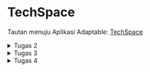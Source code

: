 # TechSpace
Tautan menuju Aplikasi Adaptable: [TechSpace](https://techspace.adaptable.app/)

<details>
<summary> Tugas 2 </summary>

## 1. Jelaskan cara mengimplementasikan proyek di atas secara step-by-step.
1. Membuat direktori dengan nama yang sama dengan repository proyek di GitHub. Sebagai contoh, karena repository ini bernama techspace, maka direktori yang dibuat juga harus bernama techspace. Setelah selesai, tuliskan kode berikut ini di terminal direktori.
```
git init
git branch -M main
git remote add origin
```
2. Membuat dan mengaktifkan virtual environment. Dalam direktori techspace, buka terminal dan tuliskan ```python -m venv env``` untuk membuat virtual environment. Setelah itu, aktifkan dengan menuliskan ```env\Scripts\activate```.
3. Pada direktori yang sama, tulis sejumlah dependency di requirements.txt dan jalankan ```pip install -r requirements.txt``` di terminal.
4. Buat proyek Django baru dengan menuliskan ```django-admin startproject techspace .```.
5. Menambahkan "*" pada ALLOWED_HOSTS di settings.py agar dapat diakses oleh semua host.
6. Menambahkan dokumen .gitignore agar Git mengabaikan file atau direktori tertentu sesuai keperluan.
7. Membuat aplikasi main dengan menjalankan ```python manage.py startapp main```. Setelah itu, tambahkan "main" pada INSTALLED_APPS di settings.py direktori proyek techspace.
8. Melakukan routing agar dapat menjalankan aplikasi main dengan cara membuka urls.py di direktori proyek techspace dan menambahkan kode berikut ini.
```
...
from django.urls import path, include
...
urlpatterns = [
    ...
    path('main/', include('main.urls')),
    ...
]
```
9. Membuat model bernama Item pada aplikasi main di models.py. Pada 
proyek ini, model Item memiliki atribut name, amount, description, dan price. Setelah selesai, jalankan perintah berikut ini untuk mengimplementasikan model.
```
python manage.py makemigrations
python manage.py migrate
```
10. Untuk menampilkan nama aplikasi, nama, serta kelas, tambahkan pasangan key-value yang sekiranya dibutuhkan pada views.py di direktori aplikasi main. Pada proyek ini, pasangan key-value yang ditambahkan terdiri atas informasi app_name, name, dan class.
11. Membuat direktori templates pada direktori main dan buatlah file bernama main.html. Pada file main.html, tuliskan kode berikut ini.
```
<h1>{{app_name}} Page</h1>

<h5>Name: </h5>
<p>{{name}}</p>
<h5>Class: </h5>
<p>{{class}}</p>
```
12. Mengonfigurasi routing URL dengan membuka urls.py di direktori main dan tuliskan kode berikut ini.
```
from django.urls import path
from main.views import show_main

app_name = 'main'

urlpatterns = [
    path('', show_main, name='show_main'),
]
```
13. Membuat unit testing di tests.py untuk memastikan semuanya sesuai dengan sebagaimana mestinya. Setelah itu, jalankan dengan menuliskan ```python manage.py test``` di terminal.
14. Melakukan push ke repository techspace di GitHub dengan cara menuliskan kode berikut ini.
```
git add *
git commit -m "<pesan_commit>"
git push -u origin main
```
15. Melakukan deployment ke Adaptable. Berikut ini adalah caranya.
- Setelah berhasil login, klik tombol NEW APP dan pilih opsi Connect an Existing Repository.
- Pilih repositori techspace sebagai basis-aplikasi dan pilih branch yang akan dijadikan deployment branch.
- Pilih Python App Template sebagai template deployment.
- Pilih PostgreSQL sebagai tipe basis data.
- Pilih versi Python yang sesuai.
- Pada bagian Start Command, masukkan perintah ```python manage.py migrate && gunicorn techspace.wsgi```.
- Masukkan nama aplikasi untuk domain situs web.
- Centang bagian HTTP Listener on PORT dan klik Deploy App untuk memulai proses deployment.

## 2. Buatlah bagan yang berisi request client ke web aplikasi berbasis Django beserta responsnya dan jelaskan pada bagan tersebut kaitan antara urls.py, views.py, models.py, dan berkas html.
![](/image/Tugas2_BaganRequest.jpg)
Setelah urls.py menerima HTTP request dari client, HTTP request akan diarahkan ke path yang sesuai sebelum diteruskan ke views.py. Setelah itu, fungsi view dalam views.py akan memproses data yang sekiranya diperlukan melalui interaksi dengan models.py. Tampilan data yang sudah diperoleh tadi akan diatur berdasarkan template berupa file HTML dan akan dikirimkan kembali kepada client dalam bentuk HTTP response.  

## 3. Jelaskan mengapa kita menggunakan virtual environment? Apakah kita tetap dapat membuat aplikasi web berbasis Django tanpa menggunakan virtual environment?
Iya, kita memang bisa membuat aplikasi web berbasis Django tanpa menggunakan virtual environment. Namun, penggunaan virtual environment merupakan salah satu hal yang perlu dibiasakan jika kita sedang membuat lebih dari satu proyek Django di saat yang sama. Dalam praktiknya, setiap proyek bisa saja memiliki versi Python, package, serta dependency yang berbeda-beda. Akibatnya, jika tidak menggunakan virtual environment, proyek-proyek ini bisa saja saling berbentrokan. Oleh karenanya, perlu digunakan virtual environment agar pengembangan aplikasi web berbasis Django ini dapat berlangsung dengan lebih efektif.

## 4. Jelaskan apa itu MVC, MVT, MVVM dan perbedaan dari ketiganya.
MVC, MVT, dan MVVM adalah pola desain arsitektur yang membagi suatu sistem pengembangan situs web menjadi tiga bagian. Berikut ini adalah penjelasan lebih lengkapnya.

a. MVC terdiri atas Model, View, dan Controller. Model bertugas mengelola data dan menangani logika. View bertugas mengatur tampilan yang akan dilihat oleh user. Controller bertugas mengatur pengolahan data dalam Model serta pengolahan tampilan dalam View.

b. MVT terdiri atas Model, View, dan Template. Model bertugas mengelola data dan menangani logika. View bertugas menerima data dari Model sebelum digunakan di Template. Template bertugas mengatur tampilan yang akan dilihat oleh user.

c. MVVM terdiri atas Model, View, dan ViewModel. Model bertugas mengelola data dan menangani logika. View bertugas mengatur tampilan yang akan dilihat oleh user. ViewModel bertugas sebagai sarana penghubung antara Model dan View.

Perbedaan dari ketiga pola desain ini terletak pada bagaimana ketiganya mengatur hubungan antara data dan tampilan. Pada MVC, Controller bertanggung jawab dalam memberikan perintah untuk pengolahan data di Model serta pengolahan tampilan di View. Pada MVT, pengolahan data dilakukan di Model berdasarkan perintah dari View dan pengolahan tampilan akan diatur di Template. Pada MVVM, adanya ViewModel yang memiliki data binding memungkinkan tampilan langsung diperbarui secara otomatis jika ada data yang diubah.

</details>

<details>
<summary> Tugas 3 </summary>

## 1. Apa perbedaan antara form POST dan form GET dalam Django?
Salah satu perbedaan form POST dan form GET dalam Django terletak pada cara keduanya mengirimkan data. Pada POST, data dikirimkan melalui request body sehingga data tidak terlihat pada URL. Hal ini membuat POST lebih cocok jika data yang dikirimkan bersifat sensitif. Sementara itu, pada GET, data dikirimkan melalui URL sebagai bagian dari query String. Maka dari itu, GET lebih cocok untuk digunakan jika seorang developer hanya ingin menampilkan data dari server.

## 2. Apa perbedaan utama antara XML, JSON, dan HTML dalam konteks pengiriman data?
Baik XML maupun JSON adalah dua format pengiriman data terstruktur dari dan ke server yang sering digunakan karena bersifat human-readable sekaligus machine-readable. Perbedaan utama antara keduanya terletak pada struktur data yang digunakan. Struktur data pada XML mirip seperti tree yang memiliki banyak node dan ditandai dengan adanya <>. Berbeda dengan XML, struktur data pada JSON mirip seperti dictionary dalam Python atau berbentuk pasangan key-value.

Sementara itu, berbeda dengan XML dan JSON, HTML lebih banyak digunakan untuk menampilkan data yang didapatkan dari server. Adanya HTML memungkinkan developer untuk mengatur tampilan data yang didapatkan dari server sehingga lebih nyaman untuk dilihat oleh user.

## 3. Mengapa JSON sering digunakan dalam pertukaran data antara aplikasi web modern?
1. Syntax JSON yang relatif lebih singkat dari XML memungkinkan pertukaran data dengan JSON berlangsung secara lebih efisien.
2. Struktur data pada JSON berbentuk pasangan key-value sehingga lebih mudah dibaca oleh manusia.
3. JSON diturunkan dari JavaScript sehingga lebih mudah untuk di-parse di browser.

## 4. Jelaskan cara mengimplementasikan proyek di atas secara step-by-step.
1. Membuat forms.py dalam direktori main dan tuliskan kode berikut ini.
```
from django.forms import ModelForm
from main.models import Item

class ItemForm(ModelForm):
    class Meta:
        model = Item
        fields = ["name", "amount", "description", "price"]
```
Sesuaikan isi fields dengan atribut dalam model Item.

2. Melakukan import serta membuat function bernama create_item pada views.py di direktori main. Berikut ini adalah kode yang harus ditambahkan.
```
from django.http import HttpResponseRedirect
from django.urls import reverse
from main.forms import ItemForm
from main.models import Item
...
def create_item(request):
    form = ItemForm(request.POST or None)

    if form.is_valid() and request.method == "POST":
        form.save()
        return HttpResponseRedirect(reverse('main:show_main'))

    context = {'form': form}
    return render(request, "create_item.html", context)
```

3. Mengubah function show_main pada views.py sehingga program dapat mengakses sekaligus menampilkan jumlah object Item yang tersimpan.
```
def show_main(request):
    items = Item.objects.all()
    total_items = items.count()

    context = {
        'app_name': 'TechSpace',
        'name': 'Kristoforus Adi Himawan',
        'class': 'PBP D',
        'items': items,
        'message': f"You have stored {total_items} items in TechSpace!"
    }

    return render(request, "main.html", context)
```

4. Melakukan import create_item dan menambahkan path url ke urlpatterns pada urls.py di direktori main.
```
from main.views import create_item
...
path('create-item', create_item, name='create_item'),
```

5. Dengan memanfaatkan base.html yang sudah dibuat sebelumnya, buat file baru bernama create_item.html pada direktori templates di main. Tuliskan kode berikut ini.
```
{% extends 'base.html' %} 

{% block content %}
<h1>Add New Item</h1>

<form method="POST">
    {% csrf_token %}
    <table>
        {{ form.as_table }}
        <tr>
            <td></td>
            <td>
                <input type="submit" value="Add Item"/>
            </td>
        </tr>
    </table>
</form>

{% endblock %}
```

6. Dengan memanfaatkan base.html yang sudah dibuat sebelumnya, ubah main.html pada direktori templates di main dengan kode berikut ini.
```
{% extends 'base.html' %}

{% block content %}
    <h1>{{app_name}} Page</h1>

    <h5>Name:</h5>
    <p>{{name}}</p>

    <h5>Class:</h5>
    <p>{{class}}</p>

    <br />

    {% comment %} Menambahkan pesan untuk ditampilkan di atas tabel. {% endcomment %}
    <h2>{{message}}</h2> 
    
    <table>
        <tr>
            <th>Name</th>
            <th>Amount</th>
            <th>Description</th>
            <th>Price</th>
        </tr>
    
        {% comment %} Berikut cara memperlihatkan data item di bawah baris ini. {% endcomment %}
        {% for item in items %}
            <tr>
                <td>{{item.name}}</td>
                <td>{{item.amount}}</td>
                <td>{{item.description}}</td>
                <td>{{item.price}}</td>
            </tr>
        {% endfor %}
    </table>
    
    <br />
    
    <a href="{% url 'main:create_item' %}">
        <button>
            Add New Item
        </button>
    </a>
{% endblock content %}
```
Selain menampilkan object Item dalam format HTML, kode di atas juga akan menampilkan jumlah object Item yang tersimpan.

7. Membuat function untuk menampilkan semua object Item dalam format XML, XML by ID, JSON, dan JSON by ID di views.py direktori main. Berikut ini adalah kodenya.
```
from django.http import HttpResponse
from django.core import serializers
...
def show_xml(request):
    data = Item.objects.all()
    return HttpResponse(serializers.serialize("xml", data), content_type="application/xml")

def show_xml_by_id(request, id):
    data = Item.objects.filter(pk=id)
    return HttpResponse(serializers.serialize("xml", data), content_type="application/xml")

def show_json(request):
    data = Item.objects.all()
    return HttpResponse(serializers.serialize("json", data), content_type="application/json")

def show_json_by_id(request, id):
    data = Item.objects.filter(pk=id)
    return HttpResponse(serializers.serialize("json", data), content_type="application/json")
```
Dalam kode di atas, serializers digunakan untuk mengembalikan data dalam bentuk XML atau JSON.

8. Melakukan import function untuk menampilkan semua object Item dan tambahkan path url ke urlpatterns di urls.py direktori main. Tuliskan kode berikut ini.
```
from main.views import show_xml, show_xml_by_id, show_json, show_json_by_id
...
path('xml/', show_xml, name='show_xml'),
path('xml/<int:id>/', show_xml_by_id, name='show_xml_by_id'),
path('json/', show_json, name='show_json'),
path('json/<int:id>/', show_json_by_id, name='show_json_by_id'),
```

## 5. Tampilkan screenshot dari hasil akses URL pada Postman.
1. HTML
![](/image/Tugas3_HTML.jpg)

2. XML
![](/image/Tugas3_XML.jpg)

3. JSON
![](/image/Tugas3_JSON.jpg)

4. XML by ID
![](/image/Tugas3_XMLbyID.jpg)

5. JSON by ID
![](/image/Tugas3_JSONbyID.jpg)

</details>

<details>
<summary> Tugas 4 </summary>

## 1. Jelaskan Django UserCreationForm beserta kelebihan dan kekurangannya.
Django UserCreationForm adalah built-in class-based form dari django.contrib.auth.forms yang ditujukan untuk memudahkan developer dalam membuat formulir untuk registrasi user. Beberapa kelebihan Django UserCreationForm meliputi kemudahan implementasi, adanya sistem validasi otomatis, terintegrasi dengan sistem autentikasi dalam Django, serta dilengkapi dengan fitur keamanan berupa hashing password. Sementara itu, kekurangaan Django UserCreationForm meliputi belum adanya fitur seperti captcha serta terbatasnya field bawaan yang disediakan. Untungnya, kekurangan ini bisa diatasi dengan melakukan customization secara manual.

## 2. Apa perbedaan antara autentikasi serta otorisasi dalam konteks Django? Mengapa keduanya penting?
Autentikasi adalah proses untuk memverifikasi identitas user yang akan login dalam suatu sistem, misalnya melalui username serta password. Sementara itu, otorisasi adalah proses untuk menentukan hak-hak akses yang sekiranya dimiliki oleh seorang user. 

Nyatanya, kedua hal ini memiliki peran yang sama pentingnya. Sebagai "lapisan pertama", proses autentikasi memastikan hanya user yang benar yang masuk ke dalam sistem. Berikutnya, sebagai "lapisan kedua", proses otorisasi memastikan setiap user yang sudah terautentikasi mendapatkan hak akses sesuai dengan "kepentingan" mereka.

## 3. Jelaskan apa itu cookies dalam konteks aplikasi web dan bagaimana Django menggunakan cookies tersebut untuk mengelola data sesi pengguna.
Dalam konteks aplikasi web, cookies adalah data sementara yang disimpan di browser untuk mengelola data user selama web sedang diakses. Saat user pertama kali mengakses web, Django akan membuatkan ID sesi unik bagi user tersebut. ID sesi ini dibuat untuk memastikan data sesi yang diterima user dari server selalu benar. 

Singkatnya, setiap kali browser user melakukan HTTP request ke server, ID sesi akan ikut dikirimkan untuk memastikan data yang diberikan melalui HTTP response sudah benar. Nah, ID sesi ini akan disimpan dalam cookies.

## 4. Dalam pengembangan web, apakah penggunaan cookies aman secara default atau adakah risiko potensial yang harus diwaspadai?
Penggunaan cookies dalam pengembangan web nyatanya tidak 100% aman. Beberapa risiko keamanan potensial yang wajib diwaspadai di antaranya adalah pelacakan oleh third party, cookies hijacking, serta serangan cross-site scripting (XSS). Sebagai salah satu aksi preventif, salah satu hal yang bisa kita lakukan untuk meminimalisir kemungkinan terjadinya risiko potensial ini adalah menggunakan HTTPS.

## 5. Jelaskan bagaimana cara mengimplementasikan proyek di atas secara step-by-step.
1. Mengimplementasikan fitur register.
- Membuka views.py dan tambahkan barisan kode berikut ini untuk membuat function register.
```
from django.contrib.auth.forms import UserCreationForm
from django.contrib import messages  
...
def register(request):
    form = UserCreationForm()

    if request.method == "POST":
        form = UserCreationForm(request.POST)
        if form.is_valid():
            form.save()
            messages.success(request, 'Your account has been successfully created!')
            return redirect('main:login')
    context = {'form':form}
    return render(request, 'register.html', context)
```
Untuk memudahkan pembuatan formulir registrasi user, kita akan menggunakan UserCreationForm bawaan dari Django.

- Membuat file baru bernama register.html pada direktori templates di direktori main. Berikut ini adalah kodenya.
```
{% extends 'base.html' %}

{% block meta %}
    <title>Register</title>
{% endblock meta %}

{% block content %}  

<div class = "login">
    
    <h1>Register</h1>  

        <form method="POST" >  
            {% csrf_token %}  
            <table>  
                {{ form.as_table }}  
                <tr>  
                    <td></td>
                    <td><input type="submit" name="submit" value="Daftar"/></td>  
                </tr>  
            </table>  
        </form>

    {% if messages %}  
        <ul>   
            {% for message in messages %}  
                <li>{{ message }}</li>  
                {% endfor %}  
        </ul>   
    {% endif %}

</div>  

{% endblock content %}
```

2. Mengimplementasikan fitur login.
- Membuka views.py dan tambahkan barisan kode berikut ini untuk membuat function login_user.
```
import datetime
from django.contrib.auth import authenticate, login
...
def login_user(request):
    if request.method == 'POST':
        username = request.POST.get('username')
        password = request.POST.get('password')
        user = authenticate(request, username=username, password=password)
        if user is not None:
            login(request, user)
            response = HttpResponseRedirect(reverse("main:show_main")) 
            response.set_cookie('last_login', str(datetime.datetime.now()))
            return response
        else:
            messages.info(request, 'Sorry, incorrect username or password. Please try again.')
    context = {}
    return render(request, 'login.html', context)
```
Barisan kode di atas memungkinkan kita untuk mendata cookies last login user.

- Tambahkan kode berikut ini di atas function show_main views.py.
```
from django.contrib.auth.decorators import login_required
...
@login_required(login_url='/login')
def show_main(request):
    ...
```
Hal ini dilakukan agar halaman main hanya bisa diakses oleh pengguna yang sudah login.

- Membuat file baru bernama login.html pada direktori templates di direktori main. Berikut ini adalah kodenya.
```
{% extends 'base.html' %}

{% block meta %}
    <title>Login</title>
{% endblock meta %}

{% block content %}

<div class = "login">

    <h1>Login</h1>

    <form method="POST" action="">
        {% csrf_token %}
        <table>
            <tr>
                <td>Username: </td>
                <td><input type="text" name="username" placeholder="Username" class="form-control"></td>
            </tr>
                    
            <tr>
                <td>Password: </td>
                <td><input type="password" name="password" placeholder="Password" class="form-control"></td>
            </tr>

            <tr>
                <td></td>
                <td><input class="btn login_btn" type="submit" value="Login"></td>
            </tr>
        </table>
    </form>

    {% if messages %}
        <ul>
            {% for message in messages %}
                <li>{{ message }}</li>
            {% endfor %}
        </ul>
    {% endif %}     
        
    Don't have an account yet? <a href="{% url 'main:register' %}">Register Now</a>

</div>

{% endblock content %}
```

3. Mengimplementasikan fitur logout.
- Membuka views.py dan tambahkan barisan kode berikut ini untuk membuat function logout_user.
```
from django.contrib.auth import logout
...
def logout_user(request):
    logout(request)
    response = HttpResponseRedirect(reverse('main:login'))
    response.delete_cookie('last_login')
    return response
```
Nantinya, cookies last login akan dihapus setiap kali user melakukan logout.

- Bukalah main.html di direktori templates milik main dan tambahkan barisan kode berikut setelah "Add New Item".
```
    <a href="{% url 'main:logout' %}">
        <button>
            Logout
        </button>
    </a>
```

4. Melakukan routing URL di urls.py dengan melakukan import serta menambahkan path url ketiga fitur yang baru dibuat ke urlpatterns.

5. Setelah menjalankan server, manfaatkan halaman-halaman web yang telah dibuat untuk melakukan registrasi user serta membuat item.

6. Untuk menghubungkan model Item dengan User, tambahkan kode berikut ini di models.py.
```
from django.contrib.auth.models import User
...
class Item(models.Model):
    user = models.ForeignKey(User, on_delete=models.CASCADE)
    ...
```
Hal ini perlu dilakukan agar item yang dibuat terintegrasi dengan user pembuatnya.

7. Ubahlah kode pada function create_item di views.py agar informasi user yang membuat item juga masuk ke dalam database. Berikut ini adalah kodenya.
```
def create_item(request):
    form = ItemForm(request.POST or None)

    if form.is_valid() and request.method == "POST":
        item = form.save(commit=False)
        item.user = request.user
        item.save()
        return HttpResponseRedirect(reverse('main:show_main'))

    context = {'form': form}
    return render(request, "create_item.html", context)
```

8. Implementasikan setiap perubahan pada model dengan menjalankan python manage.py makemigrations serta python manage.py migrate.

9. Setelah mengimplementasikan cookies pada login di langkah ke-2, tambahkan kode berikut ini ke dalam function show_main views.py agar cookies last login dapat ditampilkan di halaman main.
```
context = {
    ...
    'last_login': request.COOKIES['last_login'],
    ...
}
```

10. Tambahkan kode berikut sebelum "Add New Item" di main.html direktori templates milik main.
```
 <h5>Last login: {{ last_login }}</h5>
```

11. Tambahkan button untuk increase amount, decrease amount, serta delete item di main.html direktori templates milik main. Setelah itu, buat function yang sesuai untuk masing-masing button di views.py dan lakukan routing di urls.py.

</details>